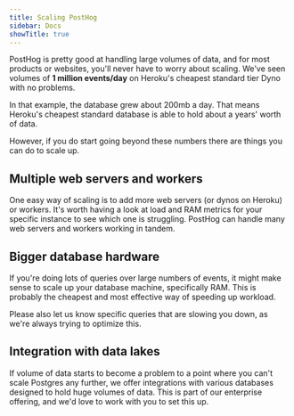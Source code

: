 ```yaml
---
title: Scaling PostHog
sidebar: Docs
showTitle: true
---
```


PostHog is pretty good at handling large volumes of data, and for most products or websites, you'll never have to worry about scaling. We've seen volumes of **1 million events/day** on Heroku's cheapest standard tier Dyno with no problems.

In that example, the database grew about 200mb a day. That means Heroku's cheapest standard database is able to hold about a years' worth of data.

However, if you do start going beyond these numbers there are things you can do to scale up.

## Multiple web servers and workers

One easy way of scaling is to add more web servers (or dynos on Heroku) or workers. It's worth having a look at load and RAM metrics for your specific instance to see which one is struggling. PostHog can handle many web servers and workers working in tandem.

## Bigger database hardware

If you're doing lots of queries over large numbers of events, it might make sense to scale up your database machine, specifically RAM. This is probably the cheapest and most effective way of speeding up workload.

Please also let us know specific queries that are slowing you down, as we're always trying to optimize this.

## Integration with data lakes

If volume of data starts to become a problem to a point where you can't scale Postgres any further, we offer integrations with various databases designed to hold huge volumes of data. This is part of our enterprise offering, and we'd love to work with you to set this up.

